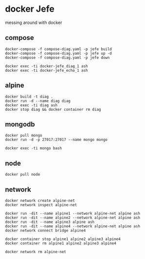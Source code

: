 # docker Jefe

messing around with docker

## compose

    docker-compose -f compose-diag.yaml -p jefe build   
    docker-compose -f compose-diag.yaml -p jefe up -d
    docker-compose -f compose-diag.yaml -p jefe down

    docker exec -ti docker-jefe_diag_1 ash
    docker exec -ti docker-jefe_echo_1 ash

## alpine

    docker build -t diag .
    docker run -d --name diag diag
    docker exec -ti diag ash
    docker stop diag && docker container rm diag

## mongodb

    docker pull mongo
    docker run -d -p 27017:27017 --name mongo mongo

    docker exec -ti mongo bash


## node

    docker pull node


## network

    docker network create alpine-net
    docker network inspect alpine-net

    docker run -dit --name alpine1 --network alpine-net alpine ash
    docker run -dit --name alpine2 --network alpine-net alpine ash
    docker run -dit --name alpine3 alpine ash
    docker run -dit --name alpine4 --network alpine-net alpine ash
    docker network connect bridge alpine4

    docker container stop alpine1 alpine2 alpine3 alpine4
    docker container rm alpine1 alpine2 alpine3 alpine4

    docker network rm alpine-net

